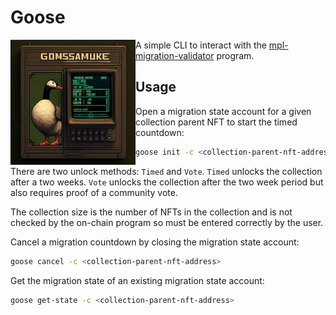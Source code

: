 # Goose

<img align="left" width="200" height="200" src="goose.png">


A simple CLI to interact with the [mpl-migration-validator](https://github.com/metaplex-foundation/mpl-migration-validator) program.

## Usage

Open a migration state account for a given collection parent NFT to start the timed countdown:

```bash
goose init -c <collection-parent-nft-address> -m <Timed|Vote> -s <COLLECTION_SIZE>
```

There are two unlock methods: `Timed` and `Vote`. `Timed` unlocks the collection after a two weeks. `Vote` unlocks the collection after the two week period but also requires proof of a community vote.

The collection size is the number of NFTs in the collection and is not checked by the on-chain program so must be entered correctly by the user.

Cancel a migration countdown by closing the migration state account:

```bash
goose cancel -c <collection-parent-nft-address>
```

Get the migration state of an existing migration state account:

```bash
goose get-state -c <collection-parent-nft-address>
```